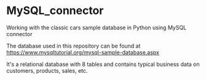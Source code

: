 # MySQL_connector
Working with the classic cars sample database in Python using MySQL connector

The database used in this repository can be found at https://www.mysqltutorial.org/mysql-sample-database.aspx

It's a relational database with 8 tables and contains typical business data on customers, products, sales, etc.
